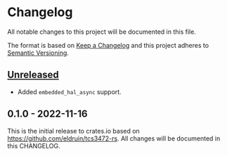 # Changelog

All notable changes to this project will be documented in this file.

The format is based on [Keep a Changelog](http://keepachangelog.com/en/1.0.0/)
and this project adheres to [Semantic Versioning](http://semver.org/spec/v2.0.0.html).

## [Unreleased]

* Added `embedded_hal_async` support.

## 0.1.0 - 2022-11-16

This is the initial release to crates.io based on https://github.com/eldruin/tcs3472-rs. All changes will be documented in
this CHANGELOG.

[Unreleased]: https://github.com/andresv/tcs3400-rs/compare/v0.1.0...HEAD
[0.1.0]: https://github.com/andresv/tcs3400-rs/tree/0.1.0
